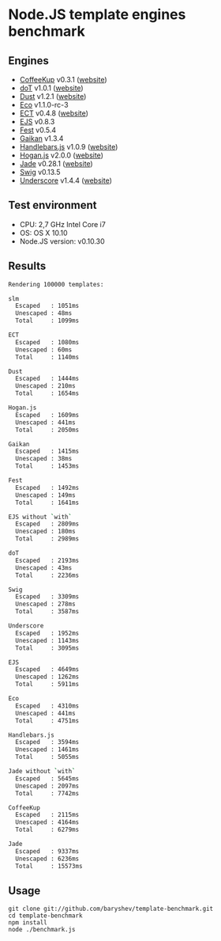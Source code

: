 # Node.JS template engines benchmark

## Engines

- [CoffeeKup](https://github.com/mauricemach/coffeekup) v0.3.1 ([website](http://coffeekup.org/))
- [doT](https://github.com/olado/doT) v1.0.1 ([website](http://olado.github.com/doT/))
- [Dust](https://github.com/linkedin/dustjs) v1.2.1 ([website](http://linkedin.github.com/dustjs/))
- [Eco](https://github.com/sstephenson/eco) v1.1.0-rc-3
- [ECT](https://github.com/baryshev/ect) v0.4.8 ([website](http://ectjs.com/))
- [EJS](https://github.com/visionmedia/ejs) v0.8.3
- [Fest](https://github.com/mailru/fest) v0.5.4
- [Gaikan](https://github.com/Deathspike/gaikan) v1.3.4
- [Handlebars.js](https://github.com/wycats/handlebars.js/) v1.0.9 ([website](http://handlebarsjs.com/))
- [Hogan.js](https://github.com/twitter/hogan.js) v2.0.0 ([website](http://twitter.github.com/hogan.js/))
- [Jade](https://github.com/visionmedia/jade) v0.28.1 ([website](http://jade-lang.com/))
- [Swig](https://github.com/paularmstrong/swig) v0.13.5
- [Underscore](https://github.com/documentcloud/underscore) v1.4.4 ([website](http://underscorejs.org/))

## Test environment

- CPU: 2,7 GHz Intel Core i7
- OS: OS X 10.10
- Node.JS version: v0.10.30

## Results

```sh
Rendering 100000 templates:

slm
  Escaped   : 1051ms
  Unescaped : 48ms
  Total     : 1099ms

ECT
  Escaped   : 1080ms
  Unescaped : 60ms
  Total     : 1140ms

Dust
  Escaped   : 1444ms
  Unescaped : 210ms
  Total     : 1654ms

Hogan.js
  Escaped   : 1609ms
  Unescaped : 441ms
  Total     : 2050ms

Gaikan
  Escaped   : 1415ms
  Unescaped : 38ms
  Total     : 1453ms

Fest
  Escaped   : 1492ms
  Unescaped : 149ms
  Total     : 1641ms

EJS without `with`
  Escaped   : 2809ms
  Unescaped : 180ms
  Total     : 2989ms

doT
  Escaped   : 2193ms
  Unescaped : 43ms
  Total     : 2236ms

Swig
  Escaped   : 3309ms
  Unescaped : 278ms
  Total     : 3587ms

Underscore
  Escaped   : 1952ms
  Unescaped : 1143ms
  Total     : 3095ms

EJS
  Escaped   : 4649ms
  Unescaped : 1262ms
  Total     : 5911ms

Eco
  Escaped   : 4310ms
  Unescaped : 441ms
  Total     : 4751ms

Handlebars.js
  Escaped   : 3594ms
  Unescaped : 1461ms
  Total     : 5055ms

Jade without `with`
  Escaped   : 5645ms
  Unescaped : 2097ms
  Total     : 7742ms

CoffeeKup
  Escaped   : 2115ms
  Unescaped : 4164ms
  Total     : 6279ms

Jade
  Escaped   : 9337ms
  Unescaped : 6236ms
  Total     : 15573ms
```

## Usage

	git clone git://github.com/baryshev/template-benchmark.git
	cd template-benchmark
	npm install
	node ./benchmark.js
